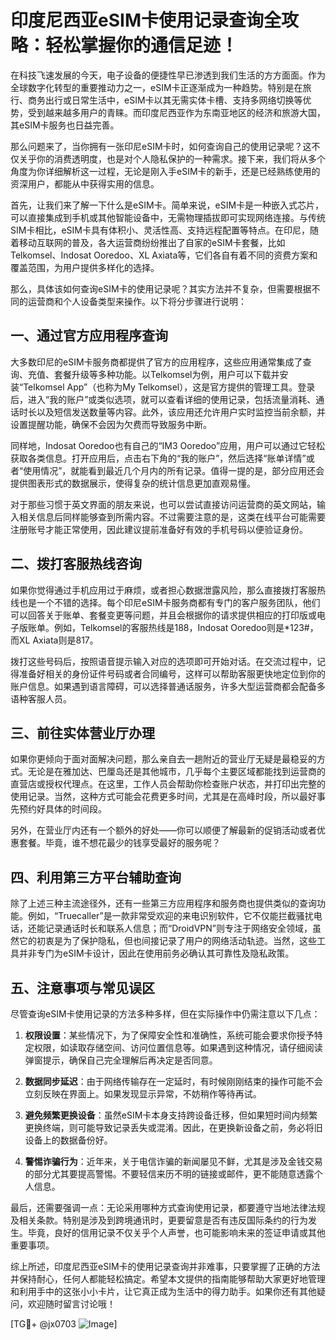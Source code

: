 # 印度尼西亚eSIM卡使用记录查询全攻略：轻松掌握你的通信足迹！

在科技飞速发展的今天，电子设备的便捷性早已渗透到我们生活的方方面面。作为全球数字化转型的重要推动力之一，eSIM卡正逐渐成为一种趋势。特别是在旅行、商务出行或日常生活中，eSIM卡以其无需实体卡槽、支持多网络切换等优势，受到越来越多用户的青睐。而印度尼西亚作为东南亚地区的经济和旅游大国，其eSIM卡服务也日益完善。

那么问题来了，当你拥有一张印尼eSIM卡时，如何查询自己的使用记录呢？这不仅关乎你的消费透明度，也是对个人隐私保护的一种需求。接下来，我们将从多个角度为你详细解析这一过程，无论是刚入手eSIM卡的新手，还是已经熟练使用的资深用户，都能从中获得实用的信息。

首先，让我们来了解一下什么是eSIM卡。简单来说，eSIM卡是一种嵌入式芯片，可以直接集成到手机或其他智能设备中，无需物理插拔即可实现网络连接。与传统SIM卡相比，eSIM卡具有体积小、灵活性高、支持远程配置等特点。在印尼，随着移动互联网的普及，各大运营商纷纷推出了自家的eSIM卡套餐，比如Telkomsel、Indosat Ooredoo、XL Axiata等，它们各自有着不同的资费方案和覆盖范围，为用户提供多样化的选择。

那么，具体该如何查询eSIM卡的使用记录呢？其实方法并不复杂，但需要根据不同的运营商和个人设备类型来操作。以下将分步骤进行说明：

## 一、通过官方应用程序查询

大多数印尼的eSIM卡服务商都提供了官方的应用程序，这些应用通常集成了查询、充值、套餐升级等多种功能。以Telkomsel为例，用户可以下载并安装“Telkomsel App”（也称为My Telkomsel），这是官方提供的管理工具。登录后，进入“我的账户”或类似选项，就可以查看详细的使用记录，包括流量消耗、通话时长以及短信发送数量等内容。此外，该应用还允许用户实时监控当前余额，并设置提醒功能，确保不会因为欠费而导致服务中断。

同样地，Indosat Ooredoo也有自己的“IM3 Ooredoo”应用，用户可以通过它轻松获取各类信息。打开应用后，点击右下角的“我的账户”，然后选择“账单详情”或者“使用情况”，就能看到最近几个月内的所有记录。值得一提的是，部分应用还会提供图表形式的数据展示，使得复杂的统计信息更加直观易懂。

对于那些习惯于英文界面的朋友来说，也可以尝试直接访问运营商的英文网站，输入相关信息后同样能够查到所需内容。不过需要注意的是，这类在线平台可能需要注册账号才能正常使用，因此建议提前准备好有效的手机号码以便验证身份。

## 二、拨打客服热线咨询

如果你觉得通过手机应用过于麻烦，或者担心数据泄露风险，那么直接拨打客服热线也是一个不错的选择。每个印尼eSIM卡服务商都有专门的客户服务团队，他们可以回答关于账单、套餐变更等问题，并且会根据你的请求提供相应的打印版或电子版账单。例如，Telkomsel的客服热线是188，Indosat Ooredoo则是*123#，而XL Axiata则是817。

拨打这些号码后，按照语音提示输入对应的选项即可开始对话。在交流过程中，记得准备好相关的身份证件号码或者合同编号，这样可以帮助客服更快地定位到你的账户信息。如果遇到语言障碍，可以选择普通话服务，许多大型运营商都会配备多语种客服人员。

## 三、前往实体营业厅办理

如果你更倾向于面对面解决问题，那么亲自去一趟附近的营业厅无疑是最稳妥的方式。无论是在雅加达、巴厘岛还是其他城市，几乎每个主要区域都能找到运营商的直营店或授权代理点。在这里，工作人员会帮助你检查账户状态，并打印出完整的使用记录。当然，这种方式可能会花费更多时间，尤其是在高峰时段，所以最好事先预约好具体的时间段。

另外，在营业厅内还有一个额外的好处——你可以顺便了解最新的促销活动或者优惠套餐。毕竟，谁不想花最少的钱享受最好的服务呢？

## 四、利用第三方平台辅助查询

除了上述三种主流途径外，还有一些第三方应用程序和服务商也提供类似的查询功能。例如，“Truecaller”是一款非常受欢迎的来电识别软件，它不仅能拦截骚扰电话，还能记录通话时长和联系人信息；而“DroidVPN”则专注于网络安全领域，虽然它的初衷是为了保护隐私，但也间接记录了用户的网络活动轨迹。当然，这些工具并非专门为eSIM卡设计，因此在使用前务必确认其可靠性及隐私政策。

## 五、注意事项与常见误区

尽管查询eSIM卡使用记录的方法多种多样，但在实际操作中仍需注意以下几点：

1. **权限设置**：某些情况下，为了保障安全性和准确性，系统可能会要求你授予特定权限，如读取存储空间、访问位置信息等。如果遇到这种情况，请仔细阅读弹窗提示，确保自己完全理解后再决定是否同意。
   
2. **数据同步延迟**：由于网络传输存在一定延时，有时候刚刚结束的操作可能不会立刻反映在界面上。如果发现显示异常，不妨稍作等待再试。
   
3. **避免频繁更换设备**：虽然eSIM卡本身支持跨设备迁移，但如果短时间内频繁更换终端，则可能导致记录丢失或混淆。因此，在更换新设备之前，务必将旧设备上的数据备份好。
   
4. **警惕诈骗行为**：近年来，关于电信诈骗的新闻屡见不鲜，尤其是涉及金钱交易的部分尤其要提高警惕。不要轻信来历不明的链接或邮件，更不能随意透露个人信息。

最后，还需要强调一点：无论采用哪种方式查询使用记录，都要遵守当地法律法规及相关条款。特别是涉及到跨境通讯时，更要留意是否有违反国际条约的行为发生。毕竟，良好的信用记录不仅关乎个人声誉，也可能影响未来的签证申请或其他重要事项。

综上所述，印度尼西亚eSIM卡的使用记录查询并非难事，只要掌握了正确的方法并保持耐心，任何人都能轻松搞定。希望本文提供的指南能够帮助大家更好地管理和利用手中的这张小小卡片，让它真正成为生活中的得力助手。如果你还有其他疑问，欢迎随时留言讨论哦！

[TG💪+ @jx0703 ![Image](https://github.com/user-attachments/assets/dbca1d08-cadb-493c-b0ec-ad6f7a83f270)]